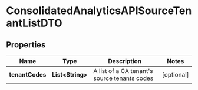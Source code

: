

# ConsolidatedAnalyticsAPISourceTenantListDTO


## Properties

| Name | Type | Description | Notes |
|------------ | ------------- | ------------- | -------------|
|**tenantCodes** | **List&lt;String&gt;** | A list of a CA tenant&#39;s source tenants codes |  [optional] |




